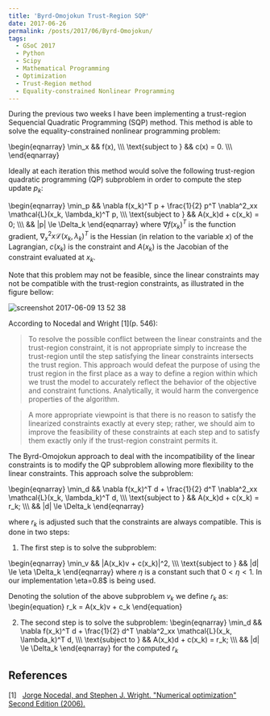 ```yaml
---
title: 'Byrd-Omojokun Trust-Region SQP'
date: 2017-06-26
permalink: /posts/2017/06/Byrd-Omojokun/
tags:
  - GSoC 2017
  - Python
  - Scipy
  - Mathematical Programming
  - Optimization
  - Trust-Region method
  - Equality-constrained Nonlinear Programming
---
```


During the previous two weeks I have been implementing a 
trust-region Sequencial Quadratic Programming (SQP) method. 
This method is able to solve the equality-constrained
nonlinear programming problem:

\begin{eqnarray}
  \min_x && f(x), \\\\\\
   \text{subject to } && c(x) = 0. \\\\\\
\end{eqnarray}

Ideally at each iteration this method would solve the following
trust-region quadratic programming (QP) subproblem
in order to compute the step update $p_k$:

\begin{eqnarray}
  \min_p && \nabla f(x_k)^T p + \frac{1}{2} p^T \nabla^2_xx \mathcal{L}(x_k, \lambda_k)^T p, \\\\\\
   \text{subject to } && A(x_k)d + c(x_k) = 0; \\\\\\
   && \|p\| \le \Delta_k
\end{eqnarray}
where $\nabla f(x_k)^T$ is the function gradient, $\nabla^2_xx \mathcal{L}(x_k, \lambda_k)^T$
is the Hessian (in relation to the variable $x$) of the Lagrangian, $c(x_k)$ is the constraint
and $A(x_k)$ is the Jacobian of the constraint evaluated at $x_k$.

Note that this problem may not be feasible, since the linear constraints
may not be compatible with the trust-region constraints, as illustrated in the figure
bellow:

![screenshot 2017-06-09 13 52 38](https://user-images.githubusercontent.com/16557411/26998679-e1d51982-4d5d-11e7-8cc8-12b08807ba8a.png)

According to Nocedal and Wright \[1\](p. 546):

> To resolve the possible conflict between the linear constraints  and the trust-region constraint, 
it is not appropriate simply to increase the trust-region until the step satisfying the 
linear constraints intersects the trust region. This approach would defeat the purpose of using the 
trust region in the first place as a way to define a region within which we trust the model to accurately
reflect the behavior of the objective and constraint functions. Analytically, it would harm the convergence
properties of the algorithm.

> A more appropriate viewpoint is that there is no reason to satisfy the linearized constraints exactly 
at every step; rather, we should aim to improve the feasibility of these constraints at each step and to
satisfy them exactly only if the trust-region constraint permits it. 

The Byrd-Omojokun approach to deal with the incompatibility 
of the linear constraints is to modify the QP subproblem
allowing more flexibility to the linear constraints.
This approach solve the subproblem:

\begin{eqnarray}
  \min_d && \nabla f(x_k)^T d + \frac{1}{2} d^T \nabla^2_xx \mathcal{L}(x_k, \lambda_k)^T d, \\\\\\
   \text{subject to } && A(x_k)d + c(x_k) = r_k; \\\\\\
   && \|d\| \le \Delta_k
\end{eqnarray}

where $r_k$ is adjusted such that the constraints are always compatible.
This is done in two steps:

1. The first step is to solve the subproblem:

\begin{eqnarray}
  \min_v && \|A(x_k)v + c(x_k)\|^2, \\\\\\
   \text{subject to } && \|d\| \le \eta \Delta_k
\end{eqnarray}
where $\eta$ is a constant such that $0<\eta<1$. In our implementation \eta=0.8$ is being used.

Denoting the solution of the above subproblem $v_k$ we define $r_k$ as:
\begin{equation}
  r_k = A(x_k)v + c_k
\end{equation}

2. The second step is to solve the subproblem:
\begin{eqnarray}
  \min_d && \nabla f(x_k)^T d + \frac{1}{2} d^T \nabla^2_xx \mathcal{L}(x_k, \lambda_k)^T d, \\\\\\
   \text{subject to } && A(x_k)d + c(x_k) = r_k; \\\\\\
   && \|d\| \le \Delta_k
\end{eqnarray}
for the computed $r_k$


References
----------
\[1\]&nbsp;&nbsp;&nbsp;[Jorge Nocedal, and Stephen J. Wright. "Numerical optimization"
Second Edition (2006).][1]


[1]: http://www.bioinfo.org.cn/~wangchao/maa/Numerical_Optimization.pdf

